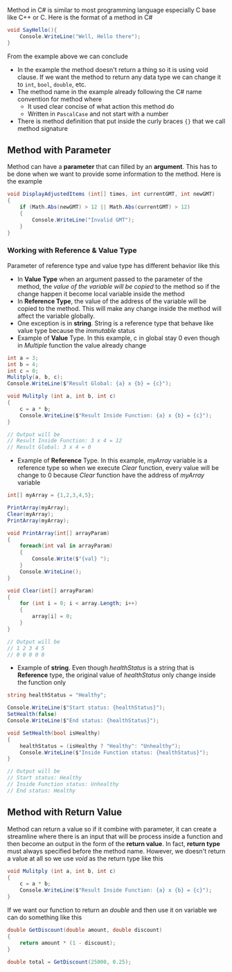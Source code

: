 Method in C# is similar to most programming language especially C base like C++ or C. Here is the format of a method in C#
```C#
void SayHello(){
	Console.WriteLine("Well, Hello there");
}
```
From the example above we can conclude
- In the example the method doesn't return a thing so it is using void clause. If we want the method to return any data type we can change it to `int`, `bool`, `double`, etc. 
- The method name in the example already following the C# name convention for method where 
	- It used clear concise of what action this method do
	- Written in `PascalCase` and not start with a number
- There is method definition that put inside the curly braces `{}` that we call method signature
## Method with Parameter
Method can have a **parameter** that can filled by an **argument**. This has to be done when we want to provide some information to the method. Here is the example
```C#
void DisplayAdjustedItems (int[] times, int currentGMT, int newGMT)
{
	if (Math.Abs(newGMT) > 12 || Math.Abs(currentGMT) > 12) 
	{ 
		Console.WriteLine("Invalid GMT"); 
	}
}
```
### Working with Reference & Value Type
Parameter of reference type and value type has different behavior like this
- In **Value Type** when an argument passed to the parameter of the method, the *value of the variable will be copied* to the method so if the change happen it become local variable inside the method
- In **Reference Type**, the value of the address of the variable will be copied to the method. This will make any change inside the method will affect the variable globally. 
- One exception is in **string**. String is a reference type that behave like value type because the *immutable* status
- Example of **Value** Type. In this example, c in global stay 0 even though in *Multiple* function the value already change
```C#
int a = 3;
int b = 4;
int c = 0;
Mulitply(a, b, c);
Console.WriteLine($"Result Global: {a} x {b} = {c}");

void Mulitply (int a, int b, int c)
{
	c = a * b;
	Console.WriteLine($"Result Inside Function: {a} x {b} = {c}");
}

// Output will be
// Result Inside Function: 3 x 4 = 12
// Result Global: 3 x 4 = 0
```
- Example of **Reference** Type. In this example, *myArray* variable is a reference type so when we execute *Clear* function, every value will be change to 0 because *Clear* function have the address of *myArray* variable
```C#
int[] myArray = {1,2,3,4,5};

PrintArray(myArray);
Clear(myArray);
PrintArray(myArray);

void PrintArray(int[] arrayParam)
{
	foreach(int val in arrayParam)
	{
		Console.Write($"{val} ");
	}
	Console.WriteLine();
}

void Clear(int[] arrayParam)
{
	for (int i = 0; i < array.Length; i++) 
	{ 
		array[i] = 0; 
	}
}

// Output will be
// 1 2 3 4 5
// 0 0 0 0 0
```
- Example of **string**. Even though *healthStatus* is a string that is **Reference** type, the original value of *healthStatus* only change inside the function only
```C#
string healthStatus = "Healthy";

Console.WriteLine($"Start status: {healthStatus}");
SetHealth(false)
Console.WriteLine($"End status: {healthStatus}");

void SetHealth(bool isHealthy)
{
	healthStatus = (isHealthy ? "Healthy": "Unhealthy");
	Console.WriteLine($"Inside Function status: {healthStatus}");
}

// Output will be
// Start status: Healthy
// Inside Function status: Unhealthy
// End status: Healthy
```
## Method with Return Value
Method can return a value so if it combine with parameter, it can create a streamline where there is an input that will be process inside a function and then become an output in the form of the **return value**. 
In fact, **return type** must always specified before the method name. However, we doesn't return a value at all so we use *void* as the return type like this
```C#
void Mulitply (int a, int b, int c)
{
	c = a * b;
	Console.WriteLine($"Result Inside Function: {a} x {b} = {c}");
}
```
If we want our function to return an *double* and then use it on variable we can do something like this
```C#
double GetDiscount(double amount, double discount)
{
	return amount * (1 - discount);
}

double total = GetDiscount(25000, 0.25);
```